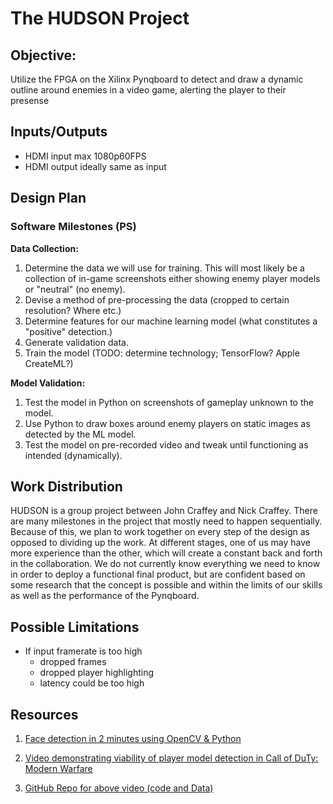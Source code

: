 # The HUDSON Project

## Objective:

Utilize the  FPGA on the Xilinx Pynqboard to detect and draw a dynamic outline around enemies in a video game, alerting the player to their presense

## Inputs/Outputs

- HDMI input max 1080p60FPS
- HDMI output ideally same as input

## Design Plan

### Software Milestones (PS)

**Data Collection:**
1. Determine the data we will use for training. This will most likely be a collection of in-game screenshots either showing enemy player models or "neutral" (no enemy).
2. Devise a method of pre-processing the data (cropped to certain resolution? Where etc.)
3. Determine features for our machine learning model (what constitutes a "positive" detection.)
4. Generate validation data.
5. Train the model (TODO: determine technology; TensorFlow? Apple CreateML?)

**Model Validation:**
1. Test the model in Python on screenshots of gameplay unknown to the model.
2. Use Python to draw boxes around enemy players on static images as detected by the ML model.
3. Test the model on pre-recorded video and tweak until functioning as intended (dynamically).

## Work Distribution

HUDSON is a group project between John Craffey and Nick Craffey. There are many milestones in the project that mostly need to happen sequentially. Because of this, we plan to work together on every step of the design as opposed to dividing up the work. At different stages, one of us may have more experience than the other, which will create a constant back and forth in the collaboration. We do not currently know everything we need to know in order to deploy a functional final product, but are confident based on some research that the concept is possible and within the limits of our skills as well as the performance of the Pynqboard.

## Possible Limitations

- If input framerate is too high
    - dropped frames
    - dropped player highlighting
    - latency could be too high

## Resources

1. [Face detection in 2 minutes using OpenCV & Python](https://towardsdatascience.com/face-detection-in-2-minutes-using-opencv-python-90f89d7c0f81)

2. [Video demonstrating viability of player model detection in Call of DuTy: Modern Warfare](https://www.youtube.com/watch?v=Qif8g2Ib5pI)

3. [GitHub Repo for above video (code and Data)](https://github.com/darkmatter2222/COD-MW-2019-DNN)
